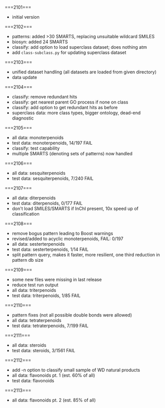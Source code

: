 ===2101===
* initial version

===2102===
* patterns: added >30 SMARTS, replacing unsuitable wildcard SMILES
* biosyn: added 24 SMARTS
* classify: add option to load superclass dataset; does nothing atm
* add `class-subclass.py` for updating superclass dataset

===2103===
* unified dataset handling (all datasets are loaded from given directory)
* data update

===2104===
* classify: remove redundant hits
* classify: get nearest parent GO process if none on class
* classify: add option to get redundant hits as before
* superclass data: more class types, bigger ontology, dead-end diagnostic

===2105===
* all data: monoterpenoids
* test data: monoterpenoids, 14/197 FAIL
* classify: test capability
* multiple SMARTS (denoting sets of patterns) now handled

===2106===
* all data: sesquiterpenoids
* test data: sesquiterpenoids, 7/240 FAIL

===2107===
* all data: diterpenoids
* test data: diterpenoids, 0/177 FAIL
* don't load SMILES/SMARTS if InChI present, 10x speed up of classification

===2108===
* remove bogus pattern leading to Boost warnings
* revised/added to acyclic monoterpenoids, FAIL: 0/197
* all data: sesterterpenoids
* test data: sesterterpenoids, 1/14 FAIL
* split pattern query, makes it faster, more resilient, one third reduction in pattern db size

===2109===
* some new files were missing in last release
* reduce test run output
* all data: triterpenoids
* test data: triterpenoids, 1/85 FAIL

===2110===
* pattern fixes (not all possible double bonds were allowed)
* all data: tetraterpenoids
* test data: tetraterpenoids, 7/199 FAIL

===2111===
* all data: steroids
* test data: steroids, 3/1561 FAIL

===2112===
* add -n option to classify small sample of WD natural products
* all data: flavonoids pt. 1 (est. 60% of all)
* test data: flavonoids

===2113===
* all data: flavonoids pt. 2 (est. 85% of all)

